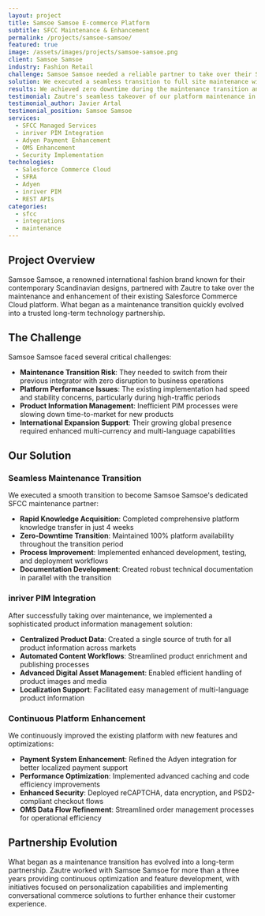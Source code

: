 ```yaml
---
layout: project
title: Samsoe Samsoe E-commerce Platform
subtitle: SFCC Maintenance & Enhancement
permalink: /projects/samsoe-samsoe/
featured: true
image: /assets/images/projects/samsoe-samsoe.png
client: Samsoe Samsoe
industry: Fashion Retail
challenge: Samsoe Samsoe needed a reliable partner to take over their SFCC platform maintenance from their previous integrator with minimal disruption to their global operations.
solution: We executed a seamless transition to full site maintenance within just one month and continued adding valuable new features including inriver PIM integration.
results: We achieved zero downtime during the maintenance transition and subsequently improved platform performance and convertion rate
testimonial: Zautre's seamless takeover of our platform maintenance in just one month was impressive. Their continuous enhancements and reliable support have made them a trusted technology partner.
testimonial_author: Javier Artal
testimonial_position: Samsoe Samsoe
services:
  - SFCC Managed Services
  - inriver PIM Integration
  - Adyen Payment Enhancement
  - OMS Enhancement
  - Security Implementation
technologies:
  - Salesforce Commerce Cloud
  - SFRA
  - Adyen
  - inriver PIM
  - REST APIs
categories:
  - sfcc
  - integrations
  - maintenance
---
```


## Project Overview

Samsoe Samsoe, a renowned international fashion brand known for their contemporary Scandinavian designs, partnered with Zautre to take over the maintenance and enhancement of their existing Salesforce Commerce Cloud platform. What began as a maintenance transition quickly evolved into a trusted long-term technology partnership.

## The Challenge

Samsoe Samsoe faced several critical challenges:

- **Maintenance Transition Risk**: They needed to switch from their previous integrator with zero disruption to business operations
- **Platform Performance Issues**: The existing implementation had speed and stability concerns, particularly during high-traffic periods
- **Product Information Management**: Inefficient PIM processes were slowing down time-to-market for new products
- **International Expansion Support**: Their growing global presence required enhanced multi-currency and multi-language capabilities

## Our Solution

### Seamless Maintenance Transition

We executed a smooth transition to become Samsoe Samsoe's dedicated SFCC maintenance partner:

- **Rapid Knowledge Acquisition**: Completed comprehensive platform knowledge transfer in just 4 weeks
- **Zero-Downtime Transition**: Maintained 100% platform availability throughout the transition period
- **Process Improvement**: Implemented enhanced development, testing, and deployment workflows
- **Documentation Development**: Created robust technical documentation in parallel with the transition

### inriver PIM Integration

After successfully taking over maintenance, we implemented a sophisticated product information management solution:

- **Centralized Product Data**: Created a single source of truth for all product information across markets
- **Automated Content Workflows**: Streamlined product enrichment and publishing processes
- **Advanced Digital Asset Management**: Enabled efficient handling of product images and media
- **Localization Support**: Facilitated easy management of multi-language product information

### Continuous Platform Enhancement

We continuously improved the existing platform with new features and optimizations:

- **Payment System Enhancement**: Refined the Adyen integration for better localized payment support
- **Performance Optimization**: Implemented advanced caching and code efficiency improvements
- **Enhanced Security**: Deployed reCAPTCHA, data encryption, and PSD2-compliant checkout flows
- **OMS Data Flow Refinement**: Streamlined order management processes for operational efficiency

## Partnership Evolution

What began as a maintenance transition has evolved into a long-term partnership. Zautre worked with Samsoe Samsoe for more than a three years providing continuous optimization and feature development, with initiatives focused on personalization capabilities and implementing conversational commerce solutions to further enhance their customer experience.